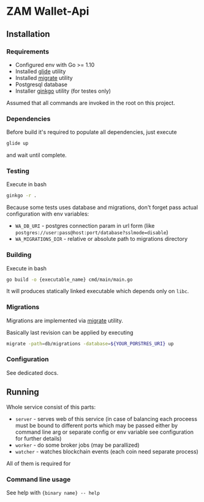 # ZAM Wallet-Api

## Installation

### Requirements

* Configured env with Go >= 1.10
* Installed [glide](https://github.com/Masterminds/glide) utility
* Installed [migrate](https://github.com/golang-migrate/migrate) utility
* Postgresql database
* Installer [ginkgo](https://github.com/onsi/ginkgo) utility (for testes only)

Assumed that all commands are invoked in the root on this project.

### Dependencies

Before build it's required to populate all dependencies, just execute

```bash
glide up
```

and wait until complete.

### Testing

Execute in bash

```bash
ginkgo -r .
```

Because some tests uses database and migrations, don't forget pass actual configuration with env variables:

* `WA_DB_URI` - postgres connection param in url form (like `postgres://user:pass@host:port/database?sslmode=disable`)
* `WA_MIGRATIONS_DIR` - relative or absolute path to migrations directory

### Building

Execute in bash

```bash
go build -o {executable_name} cmd/main/main.go
```

It will produces statically linked executable which depends only on `libc`.

### Migrations

Migrations are implemented via [migrate](https://github.com/golang-migrate/migrate) utility.

Basically last revision can be applied by executing

```bash
migrate -path=db/migrations -database=${YOUR_PORSTRES_URI} up
```

### Configuration

See dedicated docs.

## Running

Whole service consist of this parts:
* `server` - serves web of this service (in case of balancing each proceess must be bound to different ports which may be passed either by command line arg or separate config or env variable see configuration for further details)
* `worker` - do some broker jobs (may be parallized)
* `watcher` - watches blockchain events (each coin need separate process)

All of them is required for

### Command line usage

See help with `{binary name} -- help`
